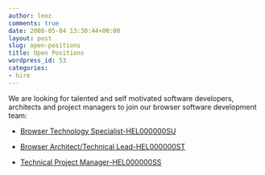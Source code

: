 ```yaml
---
author: leoz
comments: true
date: 2008-05-04 13:30:44+00:00
layout: post
slug: open-positions
title: Open Positions
wordpress_id: 53
categories:
- hire
---
```


We are looking for talented and self motivated software developers, architects and project managers to join our browser software development team:



	
  * [Browser Technology Specialist-HEL000000SU](http://nokia.taleo.net/careersection/10120/jobdetail.ftl?lang=en&job=322221)

	
  * [Browser Architect/Technical Lead-HEL000000ST](http://nokia.taleo.net/careersection/10120/jobdetail.ftl?lang=en&job=322201)

	
  * [Technical Project Manager-HEL000000SS](http://nokia.taleo.net/careersection/10120/jobdetail.ftl?lang=en&job=322181)


